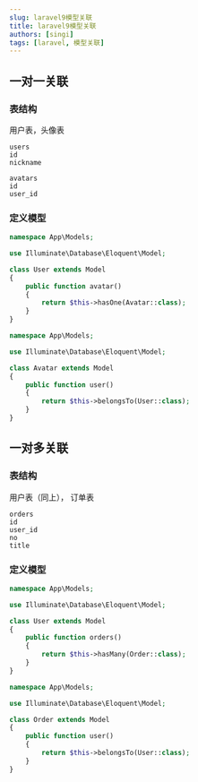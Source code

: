 ```yaml
---
slug: laravel9模型关联
title: laravel9模型关联
authors: [singi]
tags: [laravel, 模型关联]
---
```


## 一对一关联

### 表结构

用户表，头像表

```text
users
id
nickname

avatars
id
user_id
```

### 定义模型

```php
namespace App\Models;

use Illuminate\Database\Eloquent\Model;

class User extends Model
{
    public function avatar()
    {
        return $this->hasOne(Avatar::class);
    }
}
```

```php
namespace App\Models;

use Illuminate\Database\Eloquent\Model;

class Avatar extends Model
{
    public function user()
    {
        return $this->belongsTo(User::class);
    }
}
```

## 一对多关联

### 表结构

用户表（同上）， 订单表

```text
orders
id
user_id
no
title
```

### 定义模型

```php
namespace App\Models;

use Illuminate\Database\Eloquent\Model;

class User extends Model
{
    public function orders()
    {
        return $this->hasMany(Order::class);
    }
}
```

```php
namespace App\Models;

use Illuminate\Database\Eloquent\Model;

class Order extends Model
{
    public function user()
    {
        return $this->belongsTo(User::class);
    }
}
```

